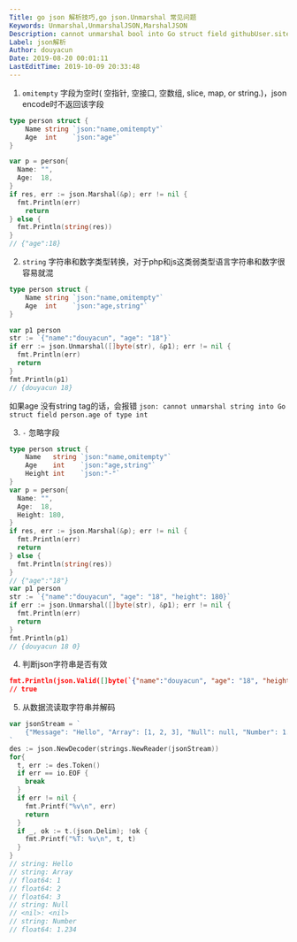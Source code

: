 ```yaml
---
Title: go json 解析技巧,go json.Unmarshal 常见问题
Keywords: Unmarshal,UnmarshalJSON,MarshalJSON
Description: cannot unmarshal bool into Go struct field githubUser.site_admin of type models.IsSiteAdmin, go语言的json解析的确没有python和php安逸
Label: json解析
Author: douyacun
Date: 2019-08-20 00:01:11
LastEditTime: 2019-10-09 20:33:48
---
```


1. `omitempty` 字段为空时( 空指针, 空接口, 空数组, slice, map, or string.)，json encode时不返回该字段

```go
type person struct {
	Name string `json:"name,omitempty"`
	Age  int    `json:"age"`
}

var p = person{
  Name: "",
  Age:  18,
}
if res, err := json.Marshal(&p); err != nil {
  fmt.Println(err)
	return
} else {
  fmt.Println(string(res))
}
// {"age":18}
```

2. `string` 字符串和数字类型转换，对于php和js这类弱类型语言字符串和数字很容易就混

```go
type person struct {
	Name string `json:"name,omitempty"`
	Age  int    `json:"age,string"`
}

var p1 person
str := `{"name":"douyacun", "age": "18"}`
if err := json.Unmarshal([]byte(str), &p1); err != nil {
  fmt.Println(err)
  return
}
fmt.Println(p1)
// {douyacun 18}
```

如果age 没有string tag的话，会报错 `json: cannot unmarshal string into Go struct field person.age of type int`

3. `-` 忽略字段

```go
type person struct {
	Name   string `json:"name,omitempty"`
	Age    int    `json:"age,string"`
	Height int    `json:"-"`
}
var p = person{
  Name: "",
  Age:  18,
  Height: 180,
}
if res, err := json.Marshal(&p); err != nil {
  fmt.Println(err)
  return
} else {
  fmt.Println(string(res))
}
// {"age":"18"}
var p1 person
str := `{"name":"douyacun", "age": "18", "height": 180}`
if err := json.Unmarshal([]byte(str), &p1); err != nil {
  fmt.Println(err)
  return
}
fmt.Println(p1)
// {douyacun 18 0}
```

4. 判断json字符串是否有效

```json
fmt.Println(json.Valid([]byte(`{"name":"douyacun", "age": "18", "height": 180}`)))
// true
```

5. 从数据流读取字符串并解码

```go
var jsonStream = `
	{"Message": "Hello", "Array": [1, 2, 3], "Null": null, "Number": 1.234}
`
des := json.NewDecoder(strings.NewReader(jsonStream))
for{
  t, err := des.Token()
  if err == io.EOF {
    break
  }
  if err != nil {
    fmt.Printf("%v\n", err)
    return
  }
  if _, ok := t.(json.Delim); !ok {
    fmt.Printf("%T: %v\n", t, t)
  }
}
// string: Hello
// string: Array
// float64: 1
// float64: 2
// float64: 3
// string: Null
// <nil>: <nil>
// string: Number
// float64: 1.234
```

